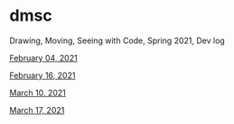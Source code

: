 # dmsc
Drawing, Moving, Seeing with Code, Spring 2021, Dev log

[February 04, 2021](https://hellopiggs.github.io/dmsc/Feb_04_2021)

[February 16, 2021](https://hellopiggs.github.io/dmsc/February_16_2021)

[March 10, 2021](https://hellopiggs.github.io/dmsc/March_10_2021)

[March 17, 2021](https://hellopiggs.github.io/dmsc/March_17_2021)
